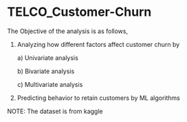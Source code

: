 # TELCO_Customer-Churn
The Objective of the analysis is as follows,

1) Analyzing how different factors affect customer churn by 

   a) Univariate analysis
  
   b) Bivariate analysis
  
   c) Multivariate analysis
  
2) Predicting behavior to retain customers by ML algorithms

NOTE: The dataset is from kaggle
